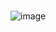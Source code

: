 #
![image](https://user-images.githubusercontent.com/61821641/147723542-912d98d1-6ce1-4d85-81d1-bdde0ad70c91.png)
#

